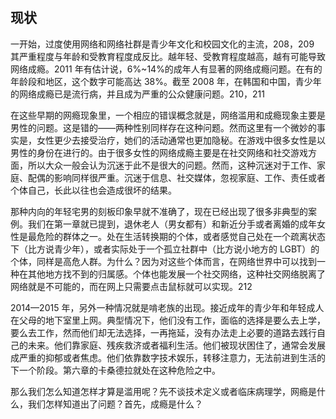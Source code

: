 ## 现状

  一开始，过度使用网络和网络社群是青少年文化和校园文化的主流，208，209 其严重程度与年龄和受教育程度成反比。越年轻、受教育程度越高，越有可能导致网络成瘾。2011 年有估计说，6%~14%的成年人有显著的网络成瘾问题。在有的年龄段和地区，这个数字可能高达 38%。截至 2008 年，在韩国和中国，青少年的网络成瘾已是流行病，并且成为严重的公众健康问题。210，211

  在这些早期的网瘾现象里，一个相应的错误概念就是，网络滥用和成瘾现象主要是男性的问题。这是错的——两种性别同样存在这种问题。然而这里有一个微妙的事实是，女性更少去接受治疗，她们的活动通常也更加隐秘。在游戏中很多女性是以男性的身份在进行的。由于很多女性的网络成瘾主要是在社交网络和社交游戏方面，所以大众一般会认为沉迷于此不是很大的问题。然而，这种沉迷对于工作、家庭、配偶的影响同样很严重。沉迷于信息、社交媒体，忽视家庭、工作、责任或者个体自己，长此以往也会造成很坏的结果。

  那种内向的年轻宅男的刻板印象早就不准确了，现在已经出现了很多非典型的案例。我们在第一章就已提到，退休老人（男女都有）和新近分手或者离婚的成年女性是最危险的群体之一。处在生活转换期的个体，或者感觉自己处在一个疏离状态下（比方说青少年），或者实际处于一个孤立社群中（比方说小地方的 LGBT）的个体，同样是高危人群。为什么？因为对这些个体而言，在网络世界中可以找到一种在其他地方找不到的归属感。个体也能发展一个社交网络，这种社交网络脱离了网络就是不可能的，而在网上只需要点击鼠标就可以实现。212

  2014—2015 年，另外一种情况就是啃老族的出现。接近成年的青少年和年轻成人在父母的地下室里上网。典型情况下，他们没有工作，面临的选择是要么去上学，要么去工作，然而他们却无法选择，一再拖延，没有办法走上必要的道路去践行自己的未来。他们靠家庭、残疾救济或者福利生活。他们被现状困住了，通常会发展成严重的抑郁或者焦虑。他们依靠数字技术娱乐，转移注意力，无法前进到生活的下一个阶段。第六章的卡桑德拉就处在这种危险之中。

  那么我们怎么知道怎样才算是滥用呢？先不谈技术定义或者临床病理学，网瘾是什么，我们怎样知道出了问题？首先，成瘾是什么？